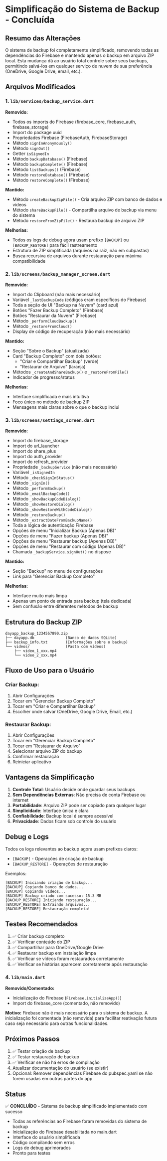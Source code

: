 # Simplificação do Sistema de Backup - Concluída

## Resumo das Alterações

O sistema de backup foi completamente simplificado, removendo todas as dependências do Firebase e mantendo apenas o backup em arquivo ZIP local. Esta mudança dá ao usuário total controle sobre seus backups, permitindo salvá-los em qualquer serviço de nuvem de sua preferência (OneDrive, Google Drive, email, etc.).

## Arquivos Modificados

### 1. `lib/services/backup_service.dart`

**Removido:**
- Todos os imports do Firebase (firebase_core, firebase_auth, firebase_storage)
- Import do package uuid
- Propriedades Firebase (FirebaseAuth, FirebaseStorage)
- Método `signInAnonymously()`
- Método `signOut()`
- Getter `isSignedIn`
- Método `backupDatabase()` (Firebase)
- Método `backupComplete()` (Firebase)
- Método `listBackups()` (Firebase)
- Método `restoreDatabase()` (Firebase)
- Método `restoreComplete()` (Firebase)

**Mantido:**
- Método `createBackupZipFile()` - Cria arquivo ZIP com banco de dados e vídeos
- Método `shareBackupFile()` - Compartilha arquivo de backup via menu do sistema
- Método `restoreFromZipFile()` - Restaura backup de arquivo ZIP

**Melhorias:**
- Todos os logs de debug agora usam prefixo `[BACKUP]` ou `[BACKUP_RESTORE]` para fácil rastreamento
- Estrutura de ZIP simplificada (arquivos na raiz, não em subpastas)
- Busca recursiva de arquivos durante restauração para máxima compatibilidade

### 2. `lib/screens/backup_manager_screen.dart`

**Removido:**
- Import do Clipboard (não mais necessário)
- Variável `_lastBackupCode` (códigos eram específicos do Firebase)
- Toda a seção de UI "Backup na Nuvem" (card azul)
- Botões "Fazer Backup Completo" (Firebase)
- Botões "Restaurar da Nuvem" (Firebase)
- Método `_performCloudBackup()`
- Método `_restoreFromCloud()`
- Display de código de recuperação (não mais necessário)

**Mantido:**
- Seção "Sobre o Backup" (atualizada)
- Card "Backup Completo" com dois botões:
  - "Criar e Compartilhar Backup" (verde)
  - "Restaurar de Arquivo" (laranja)
- Métodos `_createAndShareBackup()` e `_restoreFromFile()`
- Indicador de progresso/status

**Melhorias:**
- Interface simplificada e mais intuitiva
- Foco único no método de backup ZIP
- Mensagens mais claras sobre o que o backup inclui

### 3. `lib/screens/settings_screen.dart`

**Removido:**
- Import do firebase_storage
- Import do url_launcher
- Import do share_plus
- Import do auth_provider
- Import do refresh_provider
- Propriedade `_backupService` (não mais necessária)
- Variável `_isSignedIn`
- Método `_checkSignInStatus()`
- Método `_signIn()`
- Método `_performBackup()`
- Método `_emailBackupCode()`
- Método `_showBackupCodeDialog()`
- Método `_showRestoreDialog()`
- Método `_showRestoreWithCodeDialog()`
- Método `_restoreBackup()`
- Método `_extractDateFromBackupName()`
- Toda a lógica de autenticação Firebase
- Opções de menu "Inicializar Backup (Apenas DB)"
- Opções de menu "Fazer backup (Apenas DB)"
- Opções de menu "Restaurar backup (Apenas DB)"
- Opções de menu "Restaurar com código (Apenas DB)"
- Chamada `_backupService.signOut()` no dispose

**Mantido:**
- Seção "Backup" no menu de configurações
- Link para "Gerenciar Backup Completo"

**Melhorias:**
- Interface muito mais limpa
- Apenas um ponto de entrada para backup (tela dedicada)
- Sem confusão entre diferentes métodos de backup

## Estrutura do Backup ZIP

```
dayapp_backup_1234567890.zip
├── dayapp.db              (Banco de dados SQLite)
├── backup_info.txt        (Informações sobre o backup)
└── videos/                (Pasta com vídeos)
    ├── video_1_xxx.mp4
    └── video_2_xxx.mp4
```

## Fluxo de Uso para o Usuário

### Criar Backup:

1. Abrir Configurações
2. Tocar em "Gerenciar Backup Completo"
3. Tocar em "Criar e Compartilhar Backup"
4. Escolher onde salvar (OneDrive, Google Drive, Email, etc.)

### Restaurar Backup:

1. Abrir Configurações
2. Tocar em "Gerenciar Backup Completo"
3. Tocar em "Restaurar de Arquivo"
4. Selecionar arquivo ZIP do backup
5. Confirmar restauração
6. Reiniciar aplicativo

## Vantagens da Simplificação

1. **Controle Total**: Usuário decide onde guardar seus backups
2. **Sem Dependências Externas**: Não precisa de conta Firebase ou internet
3. **Portabilidade**: Arquivo ZIP pode ser copiado para qualquer lugar
4. **Simplicidade**: Interface única e clara
5. **Confiabilidade**: Backup local é sempre acessível
6. **Privacidade**: Dados ficam sob controle do usuário

## Debug e Logs

Todos os logs relevantes ao backup agora usam prefixos claros:

- `[BACKUP]` - Operações de criação de backup
- `[BACKUP_RESTORE]` - Operações de restauração

Exemplos:
```
[BACKUP] Iniciando criação de backup...
[BACKUP] Copiando banco de dados...
[BACKUP] Copiando vídeos...
[BACKUP] Backup criado com sucesso: 15.3 MB
[BACKUP_RESTORE] Iniciando restauração...
[BACKUP_RESTORE] Extraindo arquivos...
[BACKUP_RESTORE] Restauração completa!
```

## Testes Recomendados

1. ✅ Criar backup completo
2. ✅ Verificar conteúdo do ZIP
3. ✅ Compartilhar para OneDrive/Google Drive
4. ✅ Restaurar backup em instalação limpa
5. ✅ Verificar se vídeos foram restaurados corretamente
6. ✅ Verificar se histórias aparecem corretamente após restauração

### 4. `lib/main.dart`

**Removido/Comentado:**
- Inicialização do Firebase (`Firebase.initializeApp()`)
- Import do firebase_core (comentado, não removido)

**Motivo:**
Firebase não é mais necessário para o sistema de backup. A inicialização foi comentada (não removida) para facilitar reativação futura caso seja necessário para outras funcionalidades.

## Próximos Passos

1. ✅ Testar criação de backup
2. ✅ Testar restauração de backup
3. ✅ Verificar se não há erros de compilação
4. Atualizar documentação do usuário (se existir)
5. Opcional: Remover dependências Firebase do pubspec.yaml se não forem usadas em outras partes do app

## Status

✅ **CONCLUÍDO** - Sistema de backup simplificado implementado com sucesso
- Todas as referências ao Firebase foram removidas do sistema de backup
- Inicialização do Firebase desabilitada no main.dart
- Interface do usuário simplificada
- Código compilando sem erros
- Logs de debug aprimorados
- Pronto para testes
